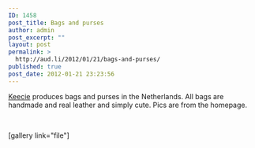 ```yaml
---
ID: 1458
post_title: Bags and purses
author: admin
post_excerpt: ""
layout: post
permalink: >
  http://aud.li/2012/01/21/bags-and-purses/
published: true
post_date: 2012-01-21 23:23:56
---
```

<a href="http://www.keecie.nl/en/home">Keecie</a> produces bags and purses in the Netherlands. All bags are handmade and real leather and simply cute. Pics are from the homepage.

&nbsp;

[gallery link="file"]

&nbsp;